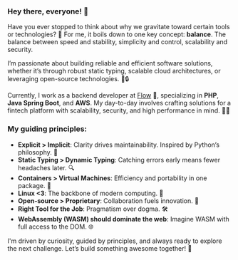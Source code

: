 ### Hey there, everyone! 👋

Have you ever stopped to think about why we gravitate toward certain tools or technologies? 🤔 For me, it boils down to one key concept: **balance**. The balance between speed and stability, simplicity and control, scalability and security.

I’m passionate about building reliable and efficient software solutions, whether it’s through robust static typing, scalable cloud architectures, or leveraging open-source technologies. 🔧🔒

Currently, I work as a backend developer at [Flow](https://www.flow.cl/) 🏢, specializing in **PHP**, **Java Spring Boot**, and **AWS**. My day-to-day involves crafting solutions for a fintech platform with scalability, security, and high performance in mind. 🚀🌐

### My guiding principles:

- **Explicit > Implicit**: Clarity drives maintainability. Inspired by Python’s philosophy. 🐍
- **Static Typing > Dynamic Typing**: Catching errors early means fewer headaches later. 🔍
- **Containers > Virtual Machines**: Efficiency and portability in one package. 🐳
- **Linux <3**: The backbone of modern computing. 🐧
- **Open-source > Proprietary**: Collaboration fuels innovation. 🤝
- **Right Tool for the Job**: Pragmatism over dogma. 🛠️
- **WebAssembly (WASM) should dominate the web**: Imagine WASM with full access to the DOM. 🌐

I'm driven by curiosity, guided by principles, and always ready to explore the next challenge. Let’s build something awesome together! 🚀
